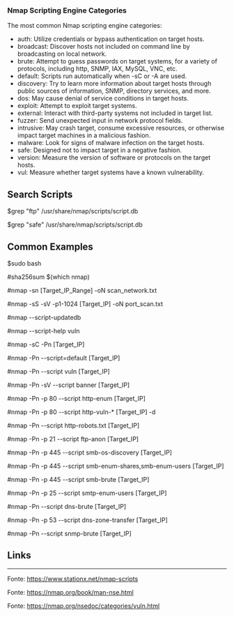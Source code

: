 ### Nmap Scripting Engine Categories

The most common Nmap scripting engine categories:
- auth: Utilize credentials or bypass authentication on target hosts.
- broadcast: Discover hosts not included on command line by broadcasting on local network.
- brute: Attempt to guess passwords on target systems, for a variety of protocols, including http, SNMP, IAX, MySQL, VNC, etc.
- default: Scripts run automatically when -sC or -A are used.
- discovery: Try to learn more information about target hosts through public sources of information, SNMP, directory services, and more.
- dos: May cause denial of service conditions in target hosts.
- exploit: Attempt to exploit target systems.
- external: Interact with third-party systems not included in target list.
- fuzzer: Send unexpected input in network protocol fields.
- intrusive: May crash target, consume excessive resources, or otherwise impact target machines in a malicious fashion.
- malware: Look for signs of malware infection on the target hosts.
- safe: Designed not to impact target in a negative fashion.
- version: Measure the version of software or protocols on the target hosts.
- vul: Measure whether target systems have a known vulnerability.

## Search Scripts

$grep "ftp" /usr/share/nmap/scripts/script.db

$grep "safe" /usr/share/nmap/scripts/script.db

## Common Examples

$sudo bash

#sha256sum $(which nmap)

#nmap -sn [Target_IP_Range] -oN scan_network.txt

#nmap -sS -sV -p1-1024 [Target_IP] -oN port_scan.txt

#nmap --script-updatedb

#nmap --script-help vuln

#nmap -sC -Pn [Target_IP]

#nmap -Pn --script=default [Target_IP]

#nmap -Pn --script vuln [Target_IP]

#nmap -Pn -sV --script banner [Target_IP]

#nmap -Pn -p 80 --script http-enum [Target_IP]

#nmap -Pn -p 80 --script http-vuln-* [Target_IP] -d

#nmap -Pn --script http-robots.txt [Target_IP]

#nmap -Pn -p 21 --script ftp-anon [Target_IP]

#nmap -Pn -p 445 --script smb-os-discovery [Target_IP]

#nmap -Pn -p 445 --script smb-enum-shares,smb-enum-users [Target_IP]

#nmap -Pn -p 445 --script smb-brute [Target_IP]

#nmap -Pn -p 25 --script smtp-enum-users [Target_IP]

#nmap -Pn --script dns-brute [Target_IP]

#nmap -Pn -p 53 --script dns-zone-transfer [Target_IP]

#nmap -Pn --script snmp-brute [Target_IP]

## Links
---------------------------------------------------------------------------------
Fonte: https://www.stationx.net/nmap-scripts

Fonte: https://nmap.org/book/man-nse.html

Fonte: https://nmap.org/nsedoc/categories/vuln.html

